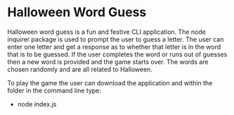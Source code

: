 # Halloween Word Guess

Halloween word guess is a fun and festive CLI application. The node inquirer package is used to prompt the user to guess a letter. The user can enter one letter and get a response as to whether that letter is in the word that is to be guessed. If the user completes the word or runs out of guesses then a new word is provided and the game starts over. The words are chosen randomly and are all related to Halloween. 

To play the game the user can download the application and within the folder in the command line type:

* node index.js 

